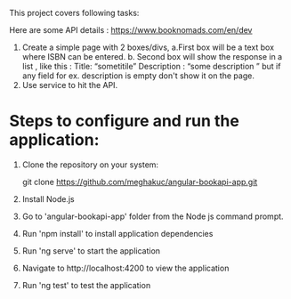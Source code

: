 This project covers following tasks:

Here are some API details :
https://www.booknomads.com/en/dev
 
1. Create a simple page with 2  boxes/divs, 
   a.First box will be a text box where ISBN can be entered. 
   b. Second box will show the response in a list , like this :
      Title: “sometitile” 
      Description : “some description ” but if any field for ex. description is empty don't show it on the page.
2. Use service to hit the API. 

# Steps to configure and run the application:

1. Clone the repository on your system:

    git clone https://github.com/meghakuc/angular-bookapi-app.git

2. Install Node.js

3. Go to 'angular-bookapi-app' folder from the Node js command prompt.

4. Run 'npm install' to install application dependencies

5. Run 'ng serve' to start the application

6. Navigate to http://localhost:4200 to view the application

7. Run 'ng test' to test the application
